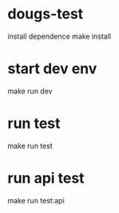 # dougs-test


install dependence
make install

# start dev env
make run dev

# run test
make run test

# run api test
make run test:api
